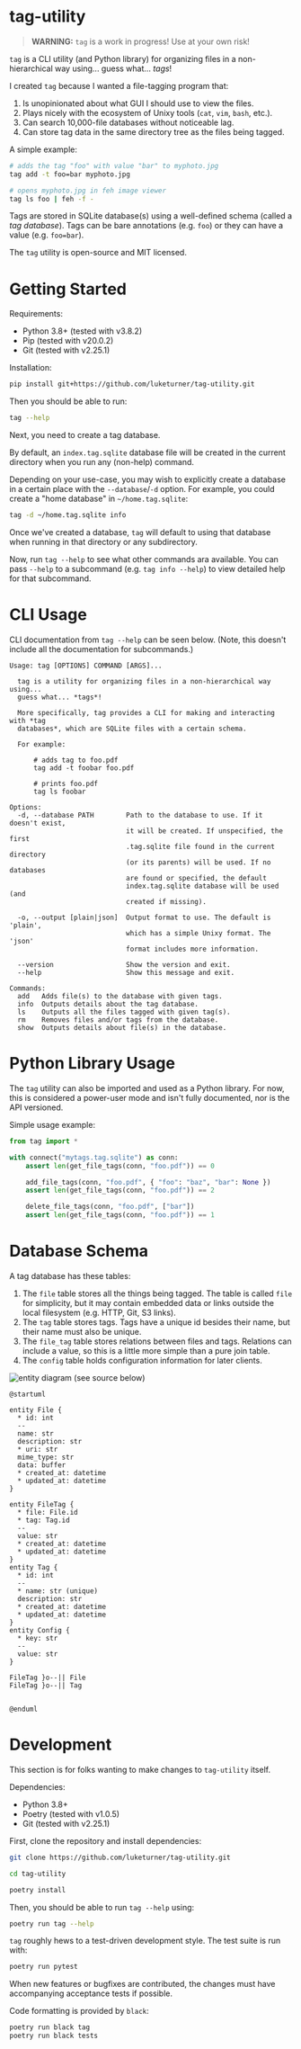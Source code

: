 # tag-utility

> **WARNING:** `tag` is a work in progress! Use at your own risk!

`tag` is a CLI utility (and Python library) for organizing files in a non-hierarchical way using... guess what... *tags*!

I created `tag` because I wanted a file-tagging program that:

1. Is unopinionated about what GUI I should use to view the files.
2. Plays nicely with the ecosystem of Unixy tools (`cat`, `vim`, `bash`, etc.).
3. Can search 10,000-file databases without noticeable lag.
4. Can store tag data in the same directory tree as the files being tagged.

A simple example:

``` bash
# adds the tag "foo" with value "bar" to myphoto.jpg
tag add -t foo=bar myphoto.jpg

# opens myphoto.jpg in feh image viewer
tag ls foo | feh -f -
```

Tags are stored in SQLite database(s) using a well-defined schema (called a *tag database*). Tags can be bare annotations (e.g. `foo`) or they can have a value (e.g. `foo=bar`).

The `tag` utility is open-source and MIT licensed.

# Getting Started

Requirements:

* Python 3.8+ (tested with v3.8.2)
* Pip (tested with v20.0.2)
* Git (tested with v2.25.1)

Installation:

``` bash
pip install git+https://github.com/luketurner/tag-utility.git
```

Then you should be able to run:

``` bash
tag --help
```

Next, you need to create a tag database.

By default, an `index.tag.sqlite` database file will be created in the current directory when you run any (non-help) command.

Depending on your use-case, you may wish to explicitly create a database in a certain place with the `--database`/`-d` option. For example, you could create a "home database" in `~/home.tag.sqlite`:

``` bash
tag -d ~/home.tag.sqlite info
```

Once we've created a database, `tag` will default to using that database when running in that directory or any subdirectory.

Now, run `tag --help` to see what other commands ara available. You can pass `--help` to a subcommand (e.g. `tag info --help`) to view detailed help for that subcommand.

# CLI Usage

CLI documentation from `tag --help` can be seen below. (Note, this doesn't include all the documentation for subcommands.)

```
Usage: tag [OPTIONS] COMMAND [ARGS]...

  tag is a utility for organizing files in a non-hierarchical way using...
  guess what... *tags*!

  More specifically, tag provides a CLI for making and interacting with *tag
  databases*, which are SQLite files with a certain schema.

  For example:

      # adds tag to foo.pdf
      tag add -t foobar foo.pdf 

      # prints foo.pdf
      tag ls foobar

Options:
  -d, --database PATH        Path to the database to use. If it doesn't exist,
                             it will be created. If unspecified, the first
                             .tag.sqlite file found in the current directory
                             (or its parents) will be used. If no databases
                             are found or specified, the default
                             index.tag.sqlite database will be used (and
                             created if missing).

  -o, --output [plain|json]  Output format to use. The default is 'plain',
                             which has a simple Unixy format. The 'json'
                             format includes more information.

  --version                  Show the version and exit.
  --help                     Show this message and exit.

Commands:
  add   Adds file(s) to the database with given tags.
  info  Outputs details about the tag database.
  ls    Outputs all the files tagged with given tag(s).
  rm    Removes files and/or tags from the database.
  show  Outputs details about file(s) in the database.
```

# Python Library Usage

The `tag` utility can also be imported and used as a Python library. For now, this is considered a power-user mode and isn't fully documented, nor is the API versioned.

Simple usage example:

``` python
from tag import *

with connect("mytags.tag.sqlite") as conn:
    assert len(get_file_tags(conn, "foo.pdf")) == 0

    add_file_tags(conn, "foo.pdf", { "foo": "baz", "bar": None })
    assert len(get_file_tags(conn, "foo.pdf")) == 2

    delete_file_tags(conn, "foo.pdf", ["bar"])
    assert len(get_file_tags(conn, "foo.pdf")) == 1
```


# Database Schema

A tag database has these tables:

1. The `file` table stores all the things being tagged. The table is called `file` for simplicity, but it may contain embedded data or links outside the local filesystem (e.g. HTTP, Git, S3 links).
2. The `tag` table stores tags. Tags have a unique id besides their name, but their name must also be unique.
3. The `file_tag` table stores relations between files and tags. Relations can include a value, so this is a little more simple than a pure join table.
4. The `config` table holds configuration information for later clients.

![entity diagram (see source below)](./assets/tag_database_entity_diagram.svg)

```plantuml
@startuml

entity File {
  * id: int
  --
  name: str
  description: str
  * uri: str
  mime_type: str
  data: buffer
  * created_at: datetime
  * updated_at: datetime
}

entity FileTag {
  * file: File.id
  * tag: Tag.id
  --
  value: str
  * created_at: datetime
  * updated_at: datetime
}
entity Tag {
  * id: int
  --
  * name: str (unique)
  description: str
  * created_at: datetime
  * updated_at: datetime
}
entity Config {
  * key: str
  --
  value: str
}

FileTag }o--|| File
FileTag }o--|| Tag


@enduml
```

# Development

This section is for folks wanting to make changes to `tag-utility` itself.

Dependencies:

* Python 3.8+
* Poetry (tested with v1.0.5)
* Git (tested with v2.25.1)

First, clone the repository and install dependencies:

``` bash
git clone https://github.com/luketurner/tag-utility.git

cd tag-utility

poetry install
```

Then, you should be able to run `tag --help` using:

``` bash
poetry run tag --help
```

`tag` roughly hews to a test-driven development style. The test suite is run with:

``` bash
poetry run pytest
```

When new features or bugfixes are contributed, the changes must have accompanying acceptance tests if possible.

Code formatting is provided by `black`:

``` bash
poetry run black tag
poetry run black tests
```
